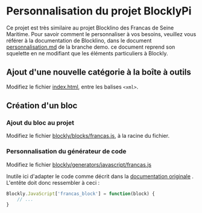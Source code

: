 # Personnalisation du projet BlocklyPi

Ce projet est très similaire au projet Blocklino des Francas de Seine Maritime. Pour savoir comment le personnaliser à
vos besoins, veuillez vous référer à la documentation de Blocklino, dans le
document [personnalisation.md](https://github.com/antoinelabard/blocklino/blob/demo/personnalisation.md) de la branche
demo. ce document reprend son squelette en ne modifiant que les éléments particuliers à Blockly.

## Ajout d'une nouvelle catégorie à la boîte à outils

Modifiez le fichier [index.html](index.html), entre les balises `<xml>`.

## Création d'un bloc

### Ajout du bloc au projet

Modifiez le fichier [blockly/blocks/francas.js](blockly/blocks/francas.js), à la racine du fichier.

### Personnalisation du générateur de code

Modifiez le fichier [blockly/generators/javascript/francas.js](blockly/generators/javascript/francas.js)

Inutile ici d'adapter le code comme décrit dans
la [documentation originale](https://github.com/antoinelabard/blocklino/blob/demo/personnalisation.md#personnalisation-du-g%C3%A9n%C3%A9rateur-de-code)
. L'entête doit donc ressembler à ceci :

```js
Blockly.JavaScript['francas_block'] = function(block) {
    // ...
}
```

